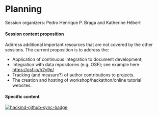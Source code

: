 # Planning

Session organizers:
Pedro Henrique P. Braga and Katherine Hébert

#### Session content proposition

Address additional important resources that are not covered by the other sessions. The current proposition is to address the:

* Application of continuous integration to document development;
* Integration with data repositories (e.g. OSF); see example here https://osf.io/h2y9p/ 
* Tracking (and measure?) of author contributions to projects.
* The creation and hosting of workshop/hackathon/online tutorial websites.

#### Specific content


[![hackmd-github-sync-badge](https://hackmd.io/1PIQCPiqTCOp68BsCcw7Zw/badge)](https://hackmd.io/1PIQCPiqTCOp68BsCcw7Zw)
